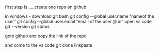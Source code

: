 first step is .....create one repo on github

in windows - download git bash 
            git config --global user.name "nameof the user"
            git config --global user.email "email of the user @.in"
open vs code
            git --version
            git status

goto github and copy the link of the repo
                                       
and come to the vs code 
                        git clone linkpaste
                        
